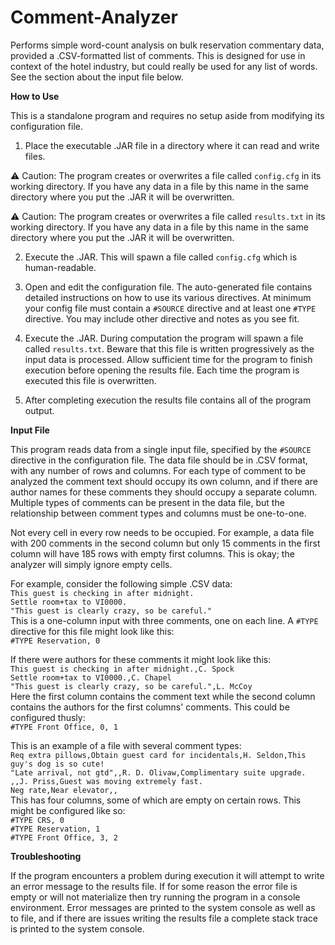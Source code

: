 # Comment-Analyzer
Performs simple word-count analysis on bulk reservation commentary data, provided a .CSV-formatted list of comments. This is designed for use in context of the hotel industry, but could really be used for any list of words. See the section about the input file below.

**How to Use**

This is a standalone program and requires no setup aside from modifying its configuration file.
1. Place the executable .JAR file in a directory where it can read and write files.

:warning: Caution: The program creates or overwrites a file called `config.cfg` in its working directory. If you have any data in a file by this name in the same directory where you put the .JAR it will be overwritten.

:warning: Caution: The program creates or overwrites a file called `results.txt` in its working directory. If you have any data in a file by this name in the same directory where you put the .JAR it will be overwritten.

2. Execute the .JAR. This will spawn a file called `config.cfg` which is human-readable.

3. Open and edit the configuration file. The auto-generated file contains detailed instructions on how to use its various directives. At minimum your config file must contain a `#SOURCE` directive and at least one `#TYPE` directive. You may include other directive and notes as you see fit.

4. Execute the .JAR. During computation the program will spawn a file called `results.txt`. Beware that this file is written progressively as the input data is processed. Allow sufficient time for the program to finish execution before opening the results file. Each time the program is executed this file is overwritten.

5. After completing execution the results file contains all of the program output.

**Input File**

This program reads data from a single input file, specified by the `#SOURCE` directive in the configuration file. The data file should be in .CSV format, with any number of rows and columns. For each type of comment to be analyzed the comment text should occupy its own column, and if there are author names for these comments they should occupy a separate column. Multiple types of comments can be present in the data file, but the relationship between comment types and columns must be one-to-one.

Not every cell in every row needs to be occupied. For example, a data file with 200 comments in the second column but only 15 comments in the first column will have 185 rows with empty first columns. This is okay; the analyzer will simply ignore empty cells.

For example, consider the following simple .CSV data:  
`This guest is checking in after midnight.`  
`Settle room+tax to VI0000.`  
`"This guest is clearly crazy, so be careful."`  
This is a one-column input with three comments, one on each line. A `#TYPE` directive for this file might look like this:  
`#TYPE Reservation, 0`  

If there were authors for these comments it might look like this:  
`This guest is checking in after midnight.,C. Spock`  
`Settle room+tax to VI0000.,C. Chapel`  
`"This guest is clearly crazy, so be careful.",L. McCoy`  
Here the first column contains the comment text while the second column contains the authors for the first columns' comments. This could be configured thusly:  
`#TYPE Front Office, 0, 1`

This is an example of a file with several comment types:  
`Req extra pillows,Obtain guest card for incidentals,H. Seldon,This guy's dog is so cute!`  
`"Late arrival, not gtd",,R. D. Olivaw,Complimentary suite upgrade.`  
`,,J. Priss,Guest was moving extremely fast.`  
`Neg rate,Near elevator,,`  
This has four columns, some of which are empty on certain rows. This might be configured like so:  
`#TYPE CRS, 0`  
`#TYPE Reservation, 1`  
`#TYPE Front Office, 3, 2`  

**Troubleshooting**

If the program encounters a problem during execution it will attempt to write an error message to the results file. If for some reason the error file is empty or will not materialize then try running the program in a console environment. Error messages are printed to the system console as well as to file, and if there are issues writing the results file a complete stack trace is printed to the system console.

